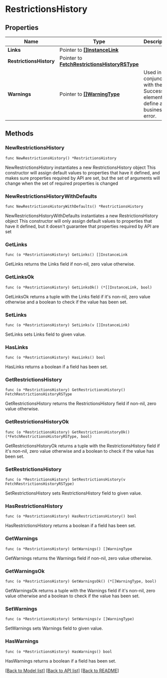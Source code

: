 # RestrictionsHistory

## Properties

Name | Type | Description | Notes
------------ | ------------- | ------------- | -------------
**Links** | Pointer to [**[]InstanceLink**](InstanceLink.md) |  | [optional] 
**RestrictionsHistory** | Pointer to [**FetchRestrictionsHistoryRSType**](FetchRestrictionsHistoryRSType.md) |  | [optional] 
**Warnings** | Pointer to [**[]WarningType**](WarningType.md) | Used in conjunction with the Success element to define a business error. | [optional] 

## Methods

### NewRestrictionsHistory

`func NewRestrictionsHistory() *RestrictionsHistory`

NewRestrictionsHistory instantiates a new RestrictionsHistory object
This constructor will assign default values to properties that have it defined,
and makes sure properties required by API are set, but the set of arguments
will change when the set of required properties is changed

### NewRestrictionsHistoryWithDefaults

`func NewRestrictionsHistoryWithDefaults() *RestrictionsHistory`

NewRestrictionsHistoryWithDefaults instantiates a new RestrictionsHistory object
This constructor will only assign default values to properties that have it defined,
but it doesn't guarantee that properties required by API are set

### GetLinks

`func (o *RestrictionsHistory) GetLinks() []InstanceLink`

GetLinks returns the Links field if non-nil, zero value otherwise.

### GetLinksOk

`func (o *RestrictionsHistory) GetLinksOk() (*[]InstanceLink, bool)`

GetLinksOk returns a tuple with the Links field if it's non-nil, zero value otherwise
and a boolean to check if the value has been set.

### SetLinks

`func (o *RestrictionsHistory) SetLinks(v []InstanceLink)`

SetLinks sets Links field to given value.

### HasLinks

`func (o *RestrictionsHistory) HasLinks() bool`

HasLinks returns a boolean if a field has been set.

### GetRestrictionsHistory

`func (o *RestrictionsHistory) GetRestrictionsHistory() FetchRestrictionsHistoryRSType`

GetRestrictionsHistory returns the RestrictionsHistory field if non-nil, zero value otherwise.

### GetRestrictionsHistoryOk

`func (o *RestrictionsHistory) GetRestrictionsHistoryOk() (*FetchRestrictionsHistoryRSType, bool)`

GetRestrictionsHistoryOk returns a tuple with the RestrictionsHistory field if it's non-nil, zero value otherwise
and a boolean to check if the value has been set.

### SetRestrictionsHistory

`func (o *RestrictionsHistory) SetRestrictionsHistory(v FetchRestrictionsHistoryRSType)`

SetRestrictionsHistory sets RestrictionsHistory field to given value.

### HasRestrictionsHistory

`func (o *RestrictionsHistory) HasRestrictionsHistory() bool`

HasRestrictionsHistory returns a boolean if a field has been set.

### GetWarnings

`func (o *RestrictionsHistory) GetWarnings() []WarningType`

GetWarnings returns the Warnings field if non-nil, zero value otherwise.

### GetWarningsOk

`func (o *RestrictionsHistory) GetWarningsOk() (*[]WarningType, bool)`

GetWarningsOk returns a tuple with the Warnings field if it's non-nil, zero value otherwise
and a boolean to check if the value has been set.

### SetWarnings

`func (o *RestrictionsHistory) SetWarnings(v []WarningType)`

SetWarnings sets Warnings field to given value.

### HasWarnings

`func (o *RestrictionsHistory) HasWarnings() bool`

HasWarnings returns a boolean if a field has been set.


[[Back to Model list]](../README.md#documentation-for-models) [[Back to API list]](../README.md#documentation-for-api-endpoints) [[Back to README]](../README.md)


